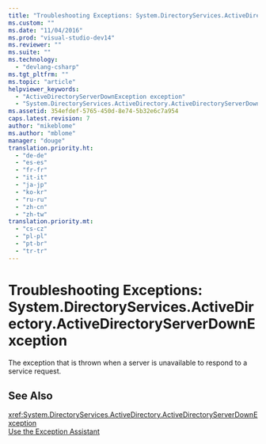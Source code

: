 ```yaml
---
title: "Troubleshooting Exceptions: System.DirectoryServices.ActiveDirectory.ActiveDirectoryServerDownException | Microsoft Docs"
ms.custom: ""
ms.date: "11/04/2016"
ms.prod: "visual-studio-dev14"
ms.reviewer: ""
ms.suite: ""
ms.technology: 
  - "devlang-csharp"
ms.tgt_pltfrm: ""
ms.topic: "article"
helpviewer_keywords: 
  - "ActiveDirectoryServerDownException exception"
  - "System.DirectoryServices.ActiveDirectory.ActiveDirectoryServerDownException exception"
ms.assetid: 354efdef-5765-450d-8e74-5b32e6c7a954
caps.latest.revision: 7
author: "mikeblome"
ms.author: "mblome"
manager: "douge"
translation.priority.ht: 
  - "de-de"
  - "es-es"
  - "fr-fr"
  - "it-it"
  - "ja-jp"
  - "ko-kr"
  - "ru-ru"
  - "zh-cn"
  - "zh-tw"
translation.priority.mt: 
  - "cs-cz"
  - "pl-pl"
  - "pt-br"
  - "tr-tr"
---
```

# Troubleshooting Exceptions: System.DirectoryServices.ActiveDirectory.ActiveDirectoryServerDownException
The exception that is thrown when a server is unavailable to respond to a service request.  
  
## See Also  
 <xref:System.DirectoryServices.ActiveDirectory.ActiveDirectoryServerDownException>   
 [Use the Exception Assistant](../Topic/How%20to:%20Use%20the%20Exception%20Assistant.md)